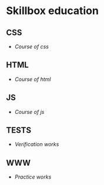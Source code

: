 # Skillbox education

## CSS

- _Course of css_

## HTML

- _Course of html_

## JS

- _Course of js_

## TESTS

- _Verification works_

## WWW

- _Practice works_
